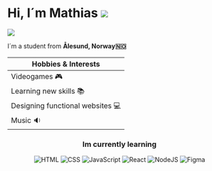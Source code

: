 <h1>Hi, I´m Mathias 
  <img src="https://cdn.7tv.app/emote/01FY4SAKPG0002SF3Y8QACNGMF/2x.avif"/>
</h1>


  <img src="https://cdn.7tv.app/emote/01HR5P6GBG000E1DNDR61KF6ZT/2x.avif"/>

  

  

 <p>I´m a student from <b>Ålesund, Norway🇳🇴</b></p>




  | Hobbies & Interests |
| ------------------- |
|  Videogames 🎮     |
|  Learning new skills 📚 |
|  Designing functional websites 💻 |
|  Music 🔉          |




                                                    
  




 
<h3 align="center">Im currently learning</h3>
<p align="center">
  <img alt="HTML" src="https://img.shields.io/badge/HTML-E34F26?style=flat-square&logo=html5&logoColor=white" />
   <img alt="CSS" src="https://img.shields.io/badge/CSS-663399?style=flat-square&logo=css&logoColor=white" />
      <img alt="JavaScript" src="https://img.shields.io/badge/JavaScript-F7DF1E?style=flat-square&logo=javascript&logoColor=black" />
         <img alt="React" src="https://img.shields.io/badge/React-61DAFB?style=flat-square&logo=react&logoColor=black" />
           <img alt="NodeJS" src="https://img.shields.io/badge/Node.JS-5FA04E?style=flat-square&logo=nodedotjs&logoColor=white" />
            <img alt="Figma" src="https://img.shields.io/badge/Figma-F24E1E?style=flat-square&logo=figma&logoColor=white" />
</p>


